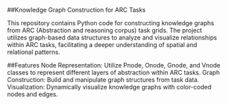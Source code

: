 ##Knowledge Graph Construction for ARC Tasks

This repository contains Python code for constructing knowledge graphs from ARC (Abstraction and reasoning corpus) task grids. The project utilizes graph-based data structures to analyze and visualize relationships within ARC tasks, facilitating a deeper understanding of spatial and relational patterns.


##Features
Node Representation: Utilize Pnode, Onode, Gnode, and Vnode classes to represent different layers of abstraction within ARC tasks.
Graph Construction: Build and manipulate graph structures from task data.
Visualization: Dynamically visualize knowledge graphs with color-coded nodes and edges.
